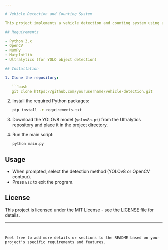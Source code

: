 ```yaml
---

# Vehicle Detection and Counting System

This project implements a vehicle detection and counting system using a combination of object detection and tracking techniques. The system can detect and track vehicles in a video stream, counting the number of vehicles entering and exiting a specified region of interest (ROI).

## Requirements

- Python 3.x
- OpenCV
- NumPy
- Matplotlib
- Ultralytics (for YOLO object detection)

## Installation

1. Clone the repository:

   ```bash
   git clone https://github.com/yourusername/vehicle-detection.git
   ```

2. Install the required Python packages:

   ```bash
   pip install -r requirements.txt
   ```

3. Download the YOLOv8 model (`yolov8n.pt`) from the Ultralytics repository and place it in the project directory.

4. Run the main script:

   ```bash
   python main.py
   ```

## Usage

- When prompted, select the detection method (YOLOv8 or OpenCV contour).
- Press `Esc` to exit the program.

## License

This project is licensed under the MIT License - see the [LICENSE](LICENSE) file for details.

---
```


Feel free to add more details or sections to the README based on your project's specific requirements and features.
